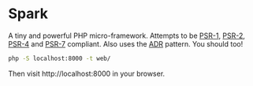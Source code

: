 # Spark
A tiny and powerful PHP micro-framework. Attempts to be [PSR-1](http://www.php-fig.org/psr/psr-1/),
[PSR-2](http://www.php-fig.org/psr/psr-2/), [PSR-4](http://www.php-fig.org/psr/psr-4/) and
[PSR-7](http://www.php-fig.org/psr/psr-7/) compliant. Also uses the [ADR](https://github.com/pmjones/adr)
pattern. You should too!

```bash
php -S localhost:8000 -t web/
```

Then visit http://localhost:8000 in your browser.
